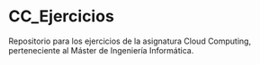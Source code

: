 # CC_Ejercicios
Repositorio para los ejercicios de la asignatura Cloud Computing, perteneciente al Máster de Ingeniería Informática.
